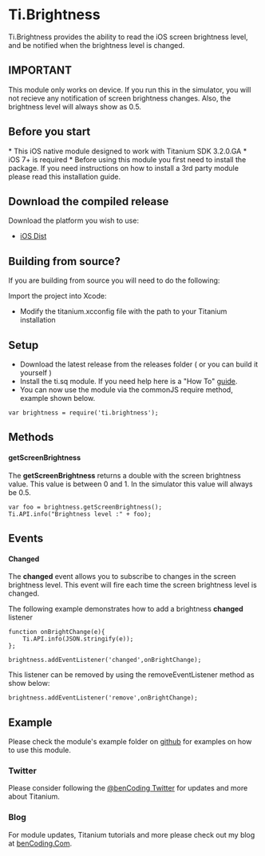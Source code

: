 <h1>Ti.Brightness</h1>

Ti.Brightness provides the ability to read the iOS screen brightness level, and be notified when the brightness level is changed.

<h2>IMPORTANT</h2>

This module only works on device.  If you run this in the simulator, you will not recieve any notification of screen brightness changes. Also, the brightness level will always show as 0.5.

<h2>Before you start</h2>
* This iOS native module designed to work with Titanium SDK 3.2.0.GA
* iOS 7+ is required
* Before using this module you first need to install the package. If you need instructions on how to install a 3rd party module please read this installation guide.

<h2>Download the compiled release</h2>

Download the platform you wish to use:

* [iOS Dist](https://github.com/benbahrenburg/Ti.Brightness/tree/master/dist)

<h2>Building from source?</h2>

If you are building from source you will need to do the following:

Import the project into Xcode:

* Modify the titanium.xcconfig file with the path to your Titanium installation


<h2>Setup</h2>

* Download the latest release from the releases folder ( or you can build it yourself )
* Install the ti.sq module. If you need help here is a "How To" [guide](https://wiki.appcelerator.org/display/guides/Configuring+Apps+to+Use+Modules). 
* You can now use the module via the commonJS require method, example shown below.

~~~
var brightness = require('ti.brightness');
~~~

<h2>Methods</h2>

<h4>getScreenBrightness</h4>

The <b>getScreenBrightness</b> returns a double with the screen brightness value.  This value is between 0 and 1.  In the simulator this value will always be 0.5.

~~~
var foo = brightness.getScreenBrightness();
Ti.API.info("Brightness level :" + foo);
~~~

<h2>Events</h2>

<h4>Changed</h4>

The <b>changed</b> event allows you to subscribe to changes in the screen brightness level.  This event will fire each time the screen brightness level is changed.

The following example demonstrates how to add a brightness <b>changed</b> listener

~~~
function onBrightChange(e){
	Ti.API.info(JSON.stringify(e));
};

brightness.addEventListener('changed',onBrightChange);
~~~


This listener can be removed by using the removeEventListener method as show below:

~~~
brightness.addEventListener('remove',onBrightChange);
~~~

<h2>Example</h2>

Please check the module's example folder on [github](https://github.com/benbahrenburg/Ti.Brightness/tree/master/example) for examples on how to use this module.

<h3>Twitter</h3>

Please consider following the [@benCoding Twitter](http://www.twitter.com/benCoding) for updates 
and more about Titanium.

<h3>Blog</h3>

For module updates, Titanium tutorials and more please check out my blog at [benCoding.Com](http://benCoding.com).
